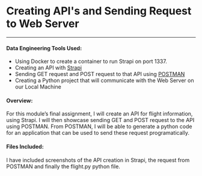 # Creating API's and Sending Request to Web Server
---
#### Data Engineering Tools Used:
- Using Docker to create a container to run Strapi on port 1337.
- Creating an API with [Strapi](https://strapi.io)
- Sending GET request and POST request to that API using [POSTMAN](https://www.postman.com/)
- Creating a Python project that will communicate with the Web Server on our Local Machine

#### Overview:
For this module’s final assignment, I will create an API for flight information, using Strapi. I will then showcase sending GET and POST request to the API using POSTMAN. From POSTMAN, I will be able to generate a python code for an application that can be used to send these request programatically. 

#### Files Included: 
I have included screenshots of the API creation in Strapi, the request from POSTMAN and finally the flight.py python file. 
